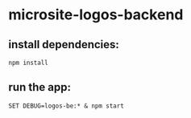 # microsite-logos-backend

## install dependencies:
  ``` npm install ```

## run the app:
  ``` SET DEBUG=logos-be:* & npm start ```